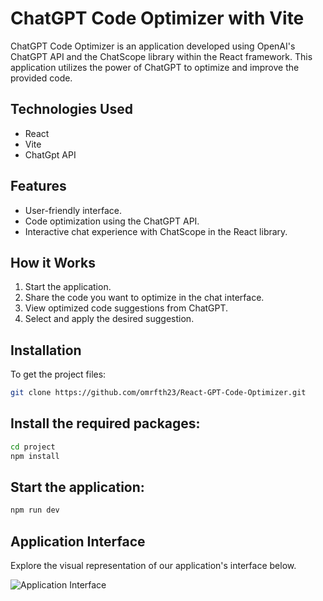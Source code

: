 # ChatGPT Code Optimizer with Vite

ChatGPT Code Optimizer is an application developed using OpenAI's ChatGPT API and the ChatScope library within the React framework. This application utilizes the power of ChatGPT to optimize and improve the provided code.

## Technologies Used
- React
- Vite
- ChatGpt API

## Features

- User-friendly interface.
- Code optimization using the ChatGPT API.
- Interactive chat experience with ChatScope in the React library.

## How it Works

1. Start the application.
2. Share the code you want to optimize in the chat interface.
3. View optimized code suggestions from ChatGPT.
4. Select and apply the desired suggestion.

## Installation

To get the project files:

```bash
git clone https://github.com/omrfth23/React-GPT-Code-Optimizer.git
```

## Install the required packages:
```bash
cd project
npm install
```

## Start the application:
```bash
npm run dev
```

## Application Interface

Explore the visual representation of our application's interface below.

![Application Interface](url/to/screenshot.png)
